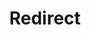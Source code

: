 ﻿---
layout: src/layouts/Redirect.astro
title: Redirect
redirect: https://yamldoc.liuyan.wang/docs/octopus-rest-api/cli/octopus-deployment-target-cloud-region-view
pubDate:  2023-01-01
navSearch: false
navSitemap: false
navMenu: false
---
